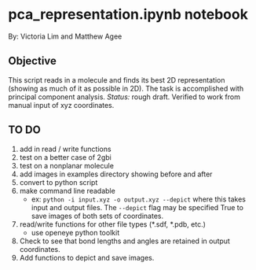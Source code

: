 

# pca_representation.ipynb notebook
By: Victoria Lim and Matthew Agee

## Objective
This script reads in a molecule and finds its best 2D representation (showing as much of it as possible in 2D).
The task is accomplished with principal component analysis.
*Status:* rough draft. Verified to work from manual input of xyz coordinates.

## TO DO
1. add in read / write functions
2. test on a better case of 2gbi
3. test on a nonplanar molecule
4. add images in examples directory showing before and after
5. convert to python script
6. make command line readable
   * ex: `python -i input.xyz -o output.xyz --depict` where this takes input and output files. The `--depict` flag may be specified True to save images of both sets of coordinates.
7. read/write functions for other file types (\*.sdf, \*.pdb, etc.)
   * use openeye python toolkit
8. Check to see that bond lengths and angles are retained in output coordinates.
9. Add functions to depict and save images.
